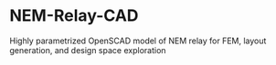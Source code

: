 # NEM-Relay-CAD
Highly parametrized OpenSCAD model of NEM relay for FEM, layout generation, and design space exploration
